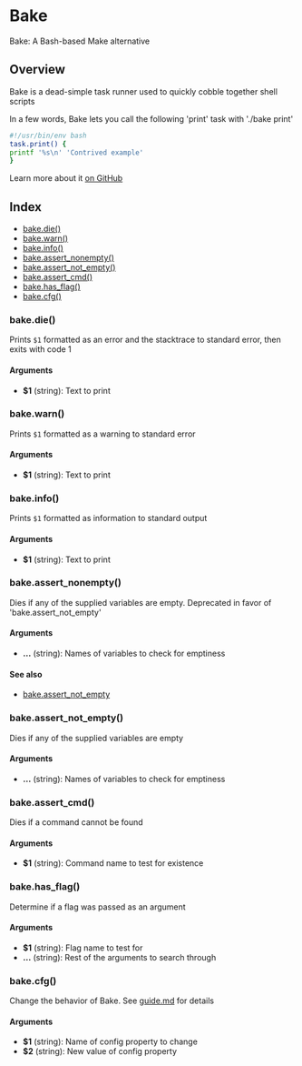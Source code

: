 # Bake

Bake: A Bash-based Make alternative

## Overview

Bake is a dead-simple task runner used to quickly cobble together shell scripts

In a few words, Bake lets you call the following 'print' task with './bake print'

```bash
#!/usr/bin/env bash
task.print() {
printf '%s\n' 'Contrived example'
}
```

Learn more about it [on GitHub](https://github.com/hyperupcall/bake)

## Index

* [bake.die()](#bakedie)
* [bake.warn()](#bakewarn)
* [bake.info()](#bakeinfo)
* [bake.assert_nonempty()](#bakeassert_nonempty)
* [bake.assert_not_empty()](#bakeassert_not_empty)
* [bake.assert_cmd()](#bakeassert_cmd)
* [bake.has_flag()](#bakehas_flag)
* [bake.cfg()](#bakecfg)

### bake.die()

Prints `$1` formatted as an error and the stacktrace to standard error,
then exits with code 1

#### Arguments

* **$1** (string): Text to print

### bake.warn()

Prints `$1` formatted as a warning to standard error

#### Arguments

* **$1** (string): Text to print

### bake.info()

Prints `$1` formatted as information to standard output

#### Arguments

* **$1** (string): Text to print

### bake.assert_nonempty()

Dies if any of the supplied variables are empty. Deprecated in favor of 'bake.assert_not_empty'

#### Arguments

* **...** (string): Names of variables to check for emptiness

#### See also

* [bake.assert_not_empty](#bakeassert_not_empty)

### bake.assert_not_empty()

Dies if any of the supplied variables are empty

#### Arguments

* **...** (string): Names of variables to check for emptiness

### bake.assert_cmd()

Dies if a command cannot be found

#### Arguments

* **$1** (string): Command name to test for existence

### bake.has_flag()

Determine if a flag was passed as an argument

#### Arguments

* **$1** (string): Flag name to test for
* **...** (string): Rest of the arguments to search through

### bake.cfg()

Change the behavior of Bake. See [guide.md](./docs/guide.md) for details

#### Arguments

* **$1** (string): Name of config property to change
* **$2** (string): New value of config property

